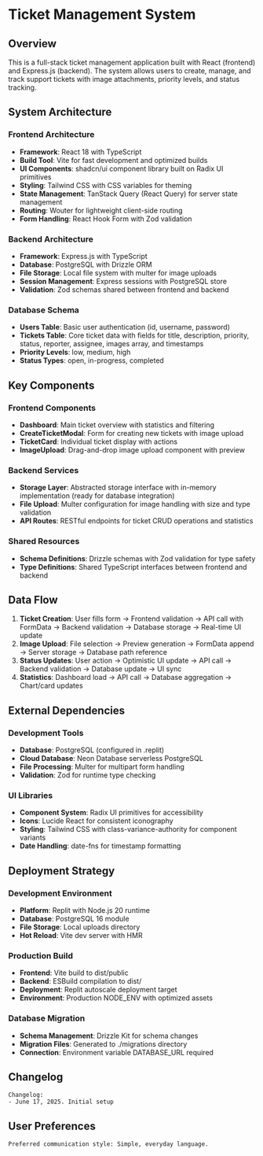 # Ticket Management System

## Overview

This is a full-stack ticket management application built with React (frontend) and Express.js (backend). The system allows users to create, manage, and track support tickets with image attachments, priority levels, and status tracking.

## System Architecture

### Frontend Architecture
- **Framework**: React 18 with TypeScript
- **Build Tool**: Vite for fast development and optimized builds
- **UI Components**: shadcn/ui component library built on Radix UI primitives
- **Styling**: Tailwind CSS with CSS variables for theming
- **State Management**: TanStack Query (React Query) for server state management
- **Routing**: Wouter for lightweight client-side routing
- **Form Handling**: React Hook Form with Zod validation

### Backend Architecture
- **Framework**: Express.js with TypeScript
- **Database**: PostgreSQL with Drizzle ORM
- **File Storage**: Local file system with multer for image uploads
- **Session Management**: Express sessions with PostgreSQL store
- **Validation**: Zod schemas shared between frontend and backend

### Database Schema
- **Users Table**: Basic user authentication (id, username, password)
- **Tickets Table**: Core ticket data with fields for title, description, priority, status, reporter, assignee, images array, and timestamps
- **Priority Levels**: low, medium, high
- **Status Types**: open, in-progress, completed

## Key Components

### Frontend Components
- **Dashboard**: Main ticket overview with statistics and filtering
- **CreateTicketModal**: Form for creating new tickets with image upload
- **TicketCard**: Individual ticket display with actions
- **ImageUpload**: Drag-and-drop image upload component with preview

### Backend Services
- **Storage Layer**: Abstracted storage interface with in-memory implementation (ready for database integration)
- **File Upload**: Multer configuration for image handling with size and type validation
- **API Routes**: RESTful endpoints for ticket CRUD operations and statistics

### Shared Resources
- **Schema Definitions**: Drizzle schemas with Zod validation for type safety
- **Type Definitions**: Shared TypeScript interfaces between frontend and backend

## Data Flow

1. **Ticket Creation**: User fills form → Frontend validation → API call with FormData → Backend validation → Database storage → Real-time UI update
2. **Image Upload**: File selection → Preview generation → FormData append → Server storage → Database path reference
3. **Status Updates**: User action → Optimistic UI update → API call → Backend validation → Database update → UI sync
4. **Statistics**: Dashboard load → API call → Database aggregation → Chart/card updates

## External Dependencies

### Development Tools
- **Database**: PostgreSQL (configured in .replit)
- **Cloud Database**: Neon Database serverless PostgreSQL
- **File Processing**: Multer for multipart form handling
- **Validation**: Zod for runtime type checking

### UI Libraries
- **Component System**: Radix UI primitives for accessibility
- **Icons**: Lucide React for consistent iconography
- **Styling**: Tailwind CSS with class-variance-authority for component variants
- **Date Handling**: date-fns for timestamp formatting

## Deployment Strategy

### Development Environment
- **Platform**: Replit with Node.js 20 runtime
- **Database**: PostgreSQL 16 module
- **File Storage**: Local uploads directory
- **Hot Reload**: Vite dev server with HMR

### Production Build
- **Frontend**: Vite build to dist/public
- **Backend**: ESBuild compilation to dist/
- **Deployment**: Replit autoscale deployment target
- **Environment**: Production NODE_ENV with optimized assets

### Database Migration
- **Schema Management**: Drizzle Kit for schema changes
- **Migration Files**: Generated to ./migrations directory
- **Connection**: Environment variable DATABASE_URL required

## Changelog

```
Changelog:
- June 17, 2025. Initial setup
```

## User Preferences

```
Preferred communication style: Simple, everyday language.
```